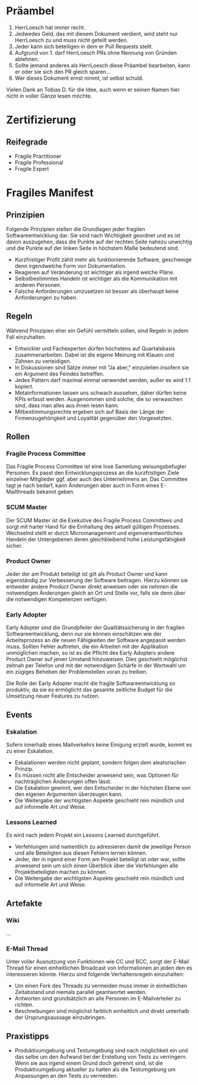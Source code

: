 # Präambel
1. HerrLoesch hat immer recht.
2. Jedwedes Geld, das mit diesem Dokument verdient, wird steht nur HerrLoesch zu und muss nicht geteilt werden.
3. Jeder kann sich beteiligen in dem er Pull Requests stellt.
4. Aufgrund von 1. darf HerrLoesch PRs ohne Nennung von Gründen ablehnen.
5. Sollte jemand anderes als HerrLoesch diese Präambel bearbeiten, kann er oder sie sich den PR gleich sparen...
6. Wer dieses Dokument ernst nimmt, ist selbst schuld.

Vielen Dank an Tobias D. für die Idee, auch wenn er seinen Namen hier nicht in voller Gänze lesen möchte.

# Zertifizierung
## Reifegrade
* Fragile Practitioner
* Fragile Professional 
* Fragile Expert


# Fragiles Manifest
## Prinzipien
Folgende Prinzipien stellen die Grundlagen jeder fragilen Softwareentwicklung dar. Sie sind nach Wichtigkeit geordnet und es ist davon auszugehen, dass die Punkte auf der rechten Seite nahezu unwichtig und die Punkte auf der linken Seite in höchstem Maße bedeutend sind.

* Kurzfristiger Profit zählt mehr als funktionierende Software, geschweige denn irgendwelche Form von Dokumentation.
* Reagieren auf Veränderung ist wichtiger als irgend welche Pläne.
* Selbstbestimmtes Handeln ist wichtiger als die Kommunikation mit anderen Personen.
* Falsche Anforderungen umzusetzen ist besser als überhaupt keine Anforderungen zu haben.

## Regeln
Während Prinzipien eher ein Gefühl vermitteln sollen, sind Regeln in jedem Fall einzuhalten.

* Entwickler und Fachexperten dürfen höchstens auf Quartalsbasis zusammenarbeiten. Dabei ist die eigene Meinung mit Klauen und Zähnen zu verteidigen.
* In Diskussionen sind Sätze immer mit "Ja aber," einzuleiten insofern sie ein Argument des Feindes betreffen.
* Jedes Pattern darf maximal einmal verwendet werden, außer es wird 1:1 kopiert.
* Metainformationen lassen uns schwach aussehen, daher dürfen keine KPIs erfasst werden. Ausgenommen sind solche, die so verwaschen sind, dass man alles aus ihnen lesen kann.
* Mitbestimmungsrechte ergeben sich auf Basis der Länge der Firmenzugehörigkeit und Loyalität gegenüber den Vorgesetzten.

## Rollen
### Fragile Process Committee
Das Fragile Process Committee ist eine lose Sammlung weisungsbefugter Personen. Es passt den Entwicklungsprozess an die kurzfristigen Ziele einzelner Mitglieder ggf. aber auch des Unternehmens an. Das Committee tagt je nach bedarf, kann Änderungen aber auch in Form eines E-Mailthreads bekannt geben.

### SCUM Master
Der SCUM Master ist die Exekutive des Fragile Process Committees und sorgt mit harter Hand für die Einhaltung des aktuell gültigen Prozesses. Wechselnd stellt er durch Micromanagement und eigenverantwortliches Handeln der Untergebenen deren gleichbleibend hohe Leistungsfähigkeit sicher.

### Product Owner
Jeder der am Produkt beteiligt ist gilt als Product Owner und kann eigenständig zur Verbesserung der Software beitragen. Hierzu können sie entweder andere Product Owner direkt anweisen oder sie nehmen die notwendigen Änderungen gleich an Ort und Stelle vor, falls sie denn über die notwendigen Kompetenzen verfügen.

### Early Adopter
Early Adopter sind die Grundpfeiler der Qualitätssicherung in der fragilen Softwareentwicklung, denn nur sie können einschätzen wie der Arbeitsprozess an die neuen Fähigkeiten der Software angepasst werden muss. Sollten Fehler auftreten, die ein Arbeiten mit der Applikation unmöglichen machen, so ist es die Pflicht des Early Adopters andere Product Owner auf jenen Umstand hinzuweisen. Dies geschieht möglichst zeitnah per Telefon und mit der notwendigen Schärfe in der Wortwahl um ein zügiges Beheben der Problemstellen voran zu treiben.

Die Rolle der Early Adopter macht die fragile Softwareentwicklung so produktiv, da sie es ermöglicht das gesamte zeitliche Budget für die Umsetzung neuer Features zu nutzen.

## Events
### Eskalation
Sofern innerhalb eines Mailverkehrs keine Einigung erzielt wurde, kommt es zu einer Eskalation.
* Eskalationen werden nicht geplant, sondern folgen dem aleatorischen Prinzip.
* Es müssen nicht alle Entscheider anwesend sein, was Optionen für nachträglichen Änderungen offen lässt.
* Die Eskalation gewinnt, wer den Entscheider in der höchsten Ebene von den eigenen Argumenten überzeugen kann.
* Die Weitergabe der wichtigsten Aspekte geschieht rein mündlich und auf informelle Art und Weise.

### Lessons Learned
Es wird nach jedem Projekt ein Lessons Learned durchgeführt.
* Verfehlungen sind namentlich zu adressieren damit die jeweilige Person und alle Beteiligten aus diesen Fehlern lernen können.
* Jeder, der in irgend einer Form am Projekt beteiligt ist oder war, sollte anwesend sein um sich einen Überblick über die Verfehlungen alle Projektbeteiligten machen zu können.
* Die Weitergabe der wichtigsten Aspekte geschieht rein mündlich und auf informelle Art und Weise.



## Artefakte
### Wiki
...

### E-Mail Thread
Unter voller Ausnutzung von Funktionen wie CC und BCC, sorgt der E-Mail Thread für einen einheitlichen Broadcast von Informationen an jeden den es interessieren könnte. Hierzu sind folgende Verhaltensregeln einzuhalten:
* Um einen Fork des Threads zu vermeiden muss immer in einheitlichen Zeitabstand und niemals parallel geantwortet werden.
* Antworten sind grundsätzlich an alle Personen im E-Mailverteiler zu richten.
* Beschreibungen sind möglichst farblich einheitlich und direkt unterhalb der Ursprungsaussage einzubringen.

## Praxistipps
* Produktivumgebung und Testumgebung sind nach möglichkeit ein und das selbe um den Aufwand bei der Erstellung von Tests zu verringern. Wenn sie aus irgend einem Grund doch getrennt sind, ist die Produktivumgebung aktueller zu halten als die Testumgebung um Anpassungen an den Tests zu vermeiden.
